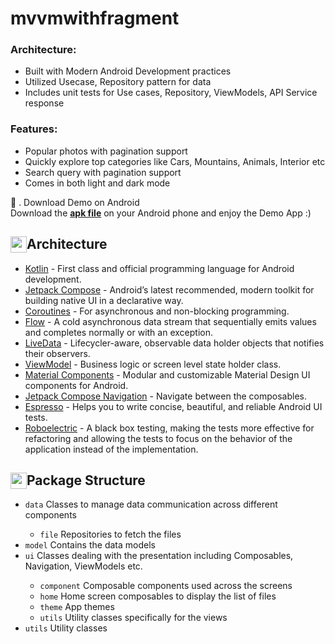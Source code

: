 # mvvmwithfragment

### Architecture:
<ul>
  <li>Built with Modern Android Development practices</li>
  <li>Utilized Usecase, Repository pattern for data</li>
  <li>Includes unit tests for Use cases, Repository, ViewModels, API Service response</li>
</ul>

### Features:
<ul>
  <li>Popular photos with pagination support</li>
  <li>Quickly explore top categories like Cars, Mountains, Animals, Interior etc</li>
  <li>Search query with pagination support</li>
  <li>Comes in both light and dark mode</li>
</ul>

🔭 . Download Demo on Android <br />
Download the <a href="mailto:tabraizjawaid@gmail.com"><b>apk file</b></a> on your Android phone and enjoy the Demo App :) 

<h2> <img src="https://cdn-icons-png.flaticon.com/128/675/675579.png"
  width="26"
  height="26"
  style="float:left;">
Architecture</h2>

<ul>
  <li><a href="https://kotlinlang.org/">Kotlin</a> - First class and official programming language for Android development.</li>
  <li><a href="https://kotlinlang.org/">Jetpack Compose</a> - Android’s latest recommended, modern toolkit for building native UI in a declarative way.</li>
  <li><a href="https://kotlinlang.org/docs/coroutines-overview.html">Coroutines</a> - For asynchronous and non-blocking programming.</li>
  <li><a href="https://developer.android.com/kotlin/flow">Flow</a> - A cold asynchronous data stream that sequentially emits values and completes normally or with an exception.</li>
  <li><a href="https://developer.android.com/topic/libraries/architecture/livedata">LiveData</a> - Lifecycler-aware, observable data holder objects that notifies their observers.</li>
  <li><a href="https://developer.android.com/topic/libraries/architecture/viewmodel">ViewModel</a> - Business logic or screen level state holder class.</li>
  <li><a href="https://github.com/material-components/material-components-android">Material Components</a> - Modular and customizable Material Design UI components for Android.</li>
  <li><a href="https://developer.android.com/jetpack/compose/navigation">Jetpack Compose Navigation</a> - Navigate between the composables.</li>
  <li><a href="https://developer.android.com/training/testing/espresso">Espresso</a> - Helps you to write concise, beautiful, and reliable Android UI tests.</li>
  <li><a href="https://robolectric.org/">Roboelectric</a> - A black box testing, making the tests more effective for refactoring and allowing the tests to focus on the behavior of the application instead of the implementation.</li>
</ul>

<h2> <img src="https://cdn-icons-png.flaticon.com/512/756/756940.png"
  width="26"
  height="26"
  style="float:left;">  Package Structure</h2>

<ul>
  <li><code>data</code> Classes to manage data communication across different components</li>
    <ul>
      <li><code>file</code> Repositories to fetch the files</li>
    </ul>
    <li><code>model</code> Contains the data models</li>
    <li><code>ui</code> Classes dealing with the presentation including Composables, Navigation, ViewModels etc.</li>
      <ul>
        <li><code>component</code> Composable components used across the screens</li>
        <li><code>home</code> Home screen composables to display the list of files</li>
        <li><code>theme</code> App themes</li>
        <li><code>utils</code> Utility classes specifically for the views</li>
      </ul>
    <li><code>utils</code> Utility classes</li>
</ul>
